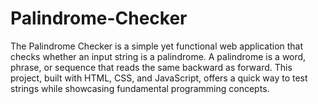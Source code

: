 # Palindrome-Checker
The Palindrome Checker is a simple yet functional web application that checks whether an input string is a palindrome. A palindrome is a word, phrase, or sequence that reads the same backward as forward. This project, built with HTML, CSS, and JavaScript, offers a quick way to test strings while showcasing fundamental programming concepts.
